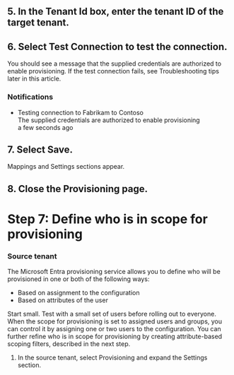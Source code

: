 ## 5. In the Tenant Id box, enter the tenant ID of the target tenant.

## 6. Select Test Connection to test the connection.

You should see a message that the supplied credentials are authorized to enable provisioning. If the test connection fails, see Troubleshooting tips later in this article.

### Notifications

- Testing connection to Fabrikam to Contoso  
  The supplied credentials are authorized to enable provisioning  
  a few seconds ago

## 7. Select Save.

Mappings and Settings sections appear.

## 8. Close the Provisioning page.

# Step 7: Define who is in scope for provisioning

### Source tenant

The Microsoft Entra provisioning service allows you to define who will be provisioned in one or both of the following ways:

- Based on assignment to the configuration
- Based on attributes of the user

Start small. Test with a small set of users before rolling out to everyone. When the scope for provisioning is set to assigned users and groups, you can control it by assigning one or two users to the configuration. You can further refine who is in scope for provisioning by creating attribute-based scoping filters, described in the next step.

1. In the source tenant, select Provisioning and expand the Settings section.